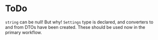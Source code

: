 # ToDo
``string`` can be null! But why!
``Settings`` type is declared, and converters to and from DTOs have been created. These should be used now in the primary workflow.